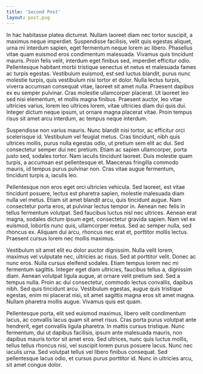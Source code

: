 ```yaml
---
title: 'Second Post'
layout: post.pug
---
```

In hac habitasse platea dictumst. Nullam laoreet diam nec tortor suscipit, a maximus neque imperdiet. Suspendisse facilisis, velit quis egestas aliquet, urna mi interdum sapien, eget fermentum neque lorem ac libero. Phasellus vitae quam euismod eros condimentum malesuada. Vivamus quis tincidunt mauris. Proin felis velit, interdum eget finibus sed, imperdiet efficitur odio. Pellentesque habitant morbi tristique senectus et netus et malesuada fames ac turpis egestas. Vestibulum euismod, est sed luctus blandit, purus nunc molestie turpis, quis vestibulum nisi tortor et dolor. Nulla lectus turpis, viverra accumsan consequat vitae, laoreet sit amet nulla. Praesent dapibus ex eu semper pulvinar. Cras molestie ullamcorper placerat. Ut laoreet leo sed nisi elementum, et mollis magna finibus. Praesent auctor, leo vitae ultricies varius, lorem leo ultrices lorem, vitae ultricies diam dui quis dui. Integer dictum neque ipsum, ut ornare magna placerat vitae. Proin tempus risus sit amet arcu interdum, ac tempus neque interdum.

Suspendisse non varius mauris. Nunc blandit nisi tortor, ac efficitur orci scelerisque id. Vestibulum vel feugiat metus. Cras tincidunt, nibh quis ultrices mollis, purus nulla egestas odio, ut pretium sem elit ac dui. Sed consectetur semper dui nec pretium. Etiam ac sapien ullamcorper, porta justo sed, sodales tortor. Nam iaculis tincidunt laoreet. Duis molestie quam turpis, a accumsan est pellentesque et. Maecenas fringilla commodo mauris, id tempus purus pulvinar non. Cras vitae augue fermentum, tincidunt turpis a, iaculis leo.

Pellentesque non eros eget orci ultricies vehicula. Sed laoreet, est vitae tincidunt posuere, lectus est pharetra sapien, molestie malesuada diam nulla vel metus. Etiam sit amet blandit arcu, quis tincidunt augue. Nam consectetur porta eros, at pulvinar lectus tempor in. Aenean nec felis in tellus fermentum volutpat. Sed faucibus luctus nisl nec ultrices. Aenean erat magna, sodales dictum ipsum eget, consectetur gravida sapien. Nam vel ex euismod, lobortis nunc quis, ullamcorper metus. Sed ac semper nulla, sed rhoncus ex. Aliquam dui arcu, rhoncus nec erat et, porttitor mollis lectus. Praesent cursus lorem nec mollis maximus.

Vestibulum sit amet elit eu dolor auctor dignissim. Nulla velit lorem, maximus vel vulputate nec, ultricies ac risus. Sed at porttitor velit. Donec ac nunc eros. Nulla cursus eleifend sodales. Etiam tempus lorem nec mi fermentum sagittis. Integer eget diam ultricies, faucibus tellus a, dignissim diam. Aenean volutpat ligula augue, at ornare velit pretium sed. Sed a tempus nulla. Proin ac dui consectetur, commodo lectus convallis, dapibus nibh. Sed quis tincidunt arcu. Vestibulum egestas, augue quis tristique egestas, enim mi placerat nisi, sit amet sagittis magna eros sit amet magna. Nullam pharetra mollis augue. Vivamus quis est quam.

Pellentesque porta, elit sed euismod maximus, libero velit condimentum lacus, ac convallis lacus quam sit amet risus. Cras porta purus volutpat ante hendrerit, eget convallis ligula pharetra. In mattis cursus tristique. Nunc fermentum, dui ut dapibus facilisis, ipsum ante malesuada mauris, non dapibus mauris tortor sit amet eros. Sed ultrices, nunc quis luctus mollis, tellus tellus rhoncus nisi, vel suscipit lorem purus posuere lacus. Nunc nec iaculis urna. Sed volutpat tellus vel libero finibus consequat. Sed pellentesque lacus odio, et cursus purus porttitor id. Nunc in ultricies arcu, sit amet congue dolor.

